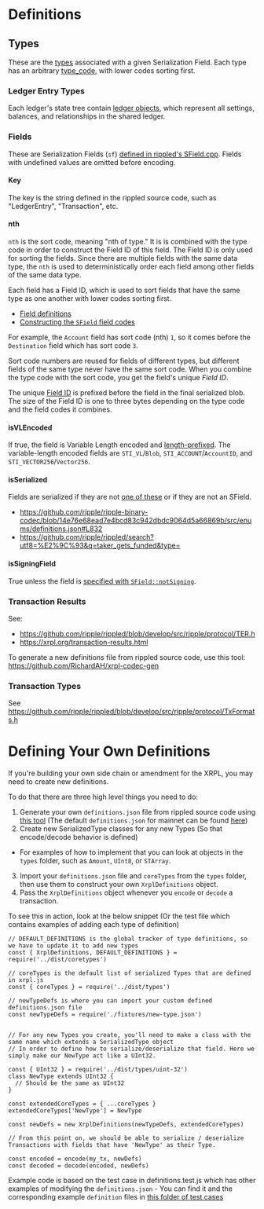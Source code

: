 # Definitions

## Types

These are the [types](https://xrpl.org/serialization.html#type-list) associated with a given Serialization Field. Each type has an arbitrary [type_code](https://xrpl.org/serialization.html#type-codes), with lower codes sorting first.

### Ledger Entry Types

Each ledger's state tree contain [ledger objects](https://xrpl.org/ledger-object-types.html), which represent all settings, balances, and relationships in the shared ledger.

### Fields

These are Serialization Fields (`sf`) [defined in rippled's SField.cpp](https://github.com/ripple/rippled/blob/develop/src/ripple/protocol/impl/SField.cpp). Fields with undefined values are omitted before encoding.

#### Key

The key is the string defined in the rippled source code, such as "LedgerEntry", "Transaction", etc.

#### nth

`nth` is the sort code, meaning "nth of type." It is is combined with the type code in order to construct the Field ID of this field. The Field ID is only used for sorting the fields. Since there are multiple fields with the same data type, the `nth` is used to deterministically order each field among other fields of the same data type.

Each field has a Field ID, which is used to sort fields that have the same type as one another with lower codes sorting first.

- [Field definitions](https://github.com/ripple/rippled/blob/72e6005f562a8f0818bc94803d222ac9345e1e40/src/ripple/protocol/impl/SField.cpp#L72-L266)
- [Constructing the `SField` field codes](https://github.com/ripple/rippled/blob/eaff9a0e6aec0ad077f118501791c7684debcfd5/src/ripple/protocol/SField.h#L95-L98)

For example, the `Account` field has sort code (nth) `1`, so it comes before the `Destination` field which has sort code `3`.

Sort code numbers are reused for fields of different types, but different fields of the same type never have the same sort code. When you combine the type code with the sort code, you get the field's unique _Field ID_.

The unique [Field ID](https://xrpl.org/serialization.html#field-ids) is prefixed before the field in the final serialized blob. The size of the Field ID is one to three bytes depending on the type code and the field codes it combines.

#### isVLEncoded

If true, the field is Variable Length encoded and [length-prefixed](https://xrpl.org/serialization.html#length-prefixing). The variable-length encoded fields are `STI_VL`/`Blob`, `STI_ACCOUNT`/`AccountID`, and `STI_VECTOR256`/`Vector256`.

#### isSerialized

Fields are serialized if they are not [one of these](https://github.com/ripple/rippled/blob/eaff9a0e6aec0ad077f118501791c7684debcfd5/src/ripple/protocol/impl/SField.cpp#L71-L78) or if they are not an SField.

- https://github.com/ripple/ripple-binary-codec/blob/14e76e68ead7e4bcd83c942dbdc9064d5a66869b/src/enums/definitions.json#L832
- https://github.com/ripple/rippled/search?utf8=%E2%9C%93&q=taker_gets_funded&type=

#### isSigningField

True unless the field is [specified with `SField::notSigning`](https://github.com/ripple/rippled/blob/eaff9a0e6aec0ad077f118501791c7684debcfd5/src/ripple/protocol/impl/SField.cpp#L198).

### Transaction Results

See:

- https://github.com/ripple/rippled/blob/develop/src/ripple/protocol/TER.h
- https://xrpl.org/transaction-results.html

To generate a new definitions file from rippled source code, use this tool: https://github.com/RichardAH/xrpl-codec-gen

### Transaction Types

See https://github.com/ripple/rippled/blob/develop/src/ripple/protocol/TxFormats.h

# Defining Your Own Definitions

If you're building your own side chain or amendment for the XRPL, you may need to create new definitions.

To do that there are three high level things you need to do:

1. Generate your own `definitions.json` file from rippled source code using [this tool](https://github.com/RichardAH/xrpl-codec-gen) (The default `definitions.json` for mainnet can be found [here](https://github.com/XRPLF/xrpl.js/blob/main/packages/ripple-binary-codec/src/enums/definitions.json))
2. Create new SerializedType classes for any new Types (So that encode/decode behavior is defined)

- For examples of how to implement that you can look at objects in the `types` folder, such as `Amount`, `UInt8`, or `STArray`.

3. Import your `definitions.json` file and `coreTypes` from the `types` folder, then use them to construct your own `XrplDefinitions` object.
4. Pass the `XrplDefinitions` object whenever you `encode` or `decode` a transaction.

To see this in action, look at the below snippet (Or the test file which contains examples of adding each type of definition)

```
// DEFAULT_DEFINITIONS is the global tracker of type definitions, so we have to update it to add new types
const { XrplDefinitions, DEFAULT_DEFINITIONS } = require('../dist/coretypes')

// coreTypes is the default list of serialized Types that are defined in xrpl.js
const { coreTypes } = require('../dist/types')

// newTypeDefs is where you can import your custom defined definitions.json file
const newTypeDefs = require('./fixtures/new-type.json')


// For any new Types you create, you'll need to make a class with the same name which extends a SerializedType object
// In order to define how to serialize/deserialize that field. Here we simply make our NewType act like a UInt32.

const { UInt32 } = require('../dist/types/uint-32')
class NewType extends UInt32 {
  // Should be the same as UInt32
}

const extendedCoreTypes = { ...coreTypes }
extendedCoreTypes['NewType'] = NewType

const newDefs = new XrplDefinitions(newTypeDefs, extendedCoreTypes)

// From this point on, we should be able to serialize / deserialize Transactions with fields that have 'NewType' as their Type.

const encoded = encode(my_tx, newDefs)
const decoded = decode(encoded, newDefs)
```

Example code is based on the test case in definitions.test.js which has other examples of modifying the `definitions.json` - You can find it and the corresponding example `definition` files in [this folder of test cases](https://github.com/XRPLF/xrpl.js/tree/main/packages/ripple-binary-codec/test)
